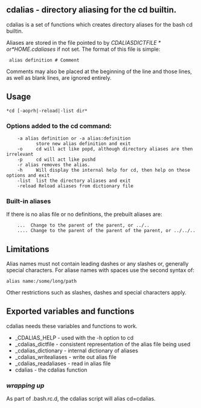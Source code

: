 ## cdalias - directory aliasing for the cd builtin.

cdalias is a set of functions which creates directory aliases 
for the  bash cd builtin.

Aliases are stored in the 
file pointed to by *$CDALIASDICTFILE* or *$HOME.cdaliases* if not set. The format of this file is simple:

	 alias definition # Comment
 
 Comments may also be placed at the beginning of the 
 line and those lines, as well as blank lines, are 
 ignored entirely.

## Usage
	*cd [-aoprh|-reload|-list dir*

### Options added to the cd command:
		-a alias definition or -a alias:definition
			   store new alias definition and exit  
		-o     cd will act like popd, although directory aliases are then irrelevant
		-p     cd will act like pushd
		-r alias removes the alias.
		-h 	   Will display the internal help for cd, then help on these options and exit
		-list  list the directory aliases and exit
		-reload Reload aliases from dictionary file

### Built-in aliases
If there is no alias file or no definitions, the prebuilt aliases are:

	 	...  Change to the parent of the parent, or ../..
 		.... Change to the parent of the parent of the parent, or ../../..

## Limitations
  Alias names must not contain leading dashes or any slashes or, 
  generally special characters. For aliase names with spaces use
  the second syntax of:
  
  	alias name:/some/long/path
 
  Other restrictions such as slashes, dashes and special characters
  apply. 
 
## Exported variables and functions
cdalias needs these variables and functions to work. 

- _CDALIAS_HELP - used with the -h option to cd
- _cdalias_dictfile - consistent representation of the alias file being used
- _cdalias_dictionary - internal dictionary of aliases
- _cdalias_writealiases - write out alias file
- _cdalias_readaliases - read in alias file
- cdalias - the cdalias function

### *wrapping up*
As part of .bash.rc.d, the cdalias script will alias cd=cdalias.


